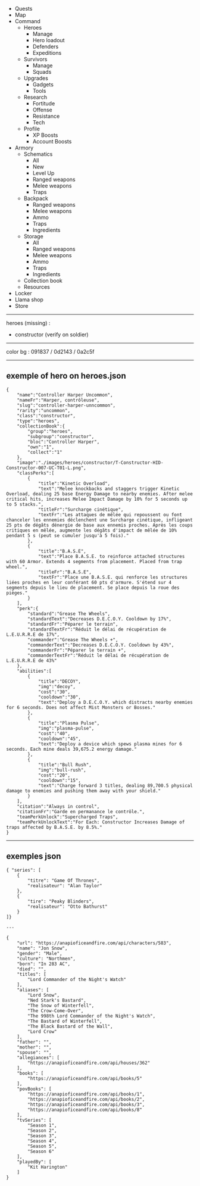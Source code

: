 - Quests
- Map
- Command
    - Heroes
        - Manage
        - Hero loadout
        - Defenders
        - Expeditions
    - Survivors
        - Manage
        - Squads
    - Upgrades
        - Gadgets
        - Tools
    - Research
        - Fortitude
        - Offense
        - Resistance
        - Tech
    - Profile
        - XP Boosts
        - Account Boosts
- Armory
    - Schematics
        - All
        - New
        - Level Up
        - Ranged weapons
        - Melee weapons
        - Traps
    - Backpack
        - Ranged weapons
        - Melee weapons
        - Ammo
        - Traps
        - Ingredients
    - Storage
        - All
        - Ranged weapons
        - Melee weapons
        - Ammo
        - Traps
        - Ingredients
    - Collection book
    - Resources
- Locker
- Llama shop
- Store

---

heroes (missing) :
- constructor (verify on soldier)
    
---

color bg : 091837 / 0d2143 / 0a2c5f

---

## exemple of hero on heroes.json

    {
        "name":"Controller Harper Uncommon",
        "nameFr":"Harper, contrôleuse",
        "slug":"controller-harper-unncommon",
        "rarity":"uncommon",
        "class":"constructor",
        "type":"heroes",
        "collectionBook":{
            "group":"heroes",
            "subgroup":"constructor",
            "bloc":"Controller Harper",
            "own":"1",
            "collect":"1"
        },
        "image":"./images/heroes/constructor/T-Constructor-HID-Constructor-007-UC-T01-L.png",
        "classPerks":[
            {
                "title":"Kinetic Overload",
                "text":"Melee knockbacks and staggers trigger Kinetic Overload, dealing 25 base Energy Damage to nearby enemies. After melee critical hits, increases Melee Impact Damage by 10% for 5 seconds up to 5 stacks.",
                "titleFr":"Surcharge cinétique",
                "textFr":"Les attaques de mêlée qui repoussent ou font chanceler les ennemies déclenchent une Surcharge cinétique, infligeant 25 pts de dégâts dénergie de base aux ennemis proches. Après les coups critiques en mêlée, augmente les dégâts d'impact de mêlée de 10% pendant 5 s (peut se cumuler jusqu'à 5 fois)."
            },
            {
                "title":"B.A.S.E",
                "text":"Place B.A.S.E. to reinforce attached structures with 60 Armor. Extends 4 segments from placement. Placed from trap wheel.",
                "titleFr":"B.A.S.E",
                "textFr":"Place une B.A.S.E. qui renforce les structures liées proches en leur conférant 60 pts d'armure. S'étend sur 4 segments depuis le lieu de placement. Se place depuis la roue des pièges."
            }
        ],
        "perk":{
            "standard":"Grease The Wheels",
            "standardText":"Decreases D.E.C.O.Y. Cooldown by 17%",
            "standardFr":"Péparer le terrain",
            "standardTextFr":"Réduit le délai de récupération de L.E.U.R.R.E de 17%",
            "commander":"Grease The Wheels +",
            "commanderText":"Decreases D.E.C.O.Y. Cooldown by 43%",
            "commanderFr":"Péparer le terrain +",
            "commanderTextFr":"Réduit le délai de récupération de L.E.U.R.R.E de 43%"
        },
        "abilities":[
            {
                "title":"DECOY",
                "img":"decoy",
                "cost":"30",
                "cooldown":"30",
                "text":"Deploy a D.E.C.O.Y. which distracts nearby enemies for 6 seconds. Does not affect Mist Monsters or Bosses."
            },
            {
                "title":"Plasma Pulse",
                "img":"plasma-pulse",
                "cost":"40",
                "cooldown":"45",
                "text":"Deploy a device which spews plasma mines for 6 seconds. Each mine deals 39,675.2 energy damage."
            },
            {
                "title":"Bull Rush",
                "img":"bull-rush",
                "cost":"20",
                "cooldown":"15",
                "text":"Charge forward 3 titles, dealing 89,700.5 physical damage to enemies and pushing them away with your shield."
            }
        ],
        "citation":"Always in control",
        "citationFr":"Garde en permanance le contrôle.",
        "teamPerkUnlock":"Supercharged Traps",
        "teamPerkUnlockText":"For Each: Constructor Increases Damage of traps affected by B.A.S.E. by 8.5%."
    }

---

## exemples json
    { "series": [
        {
            "titre": "Game Of Thrones", 
            "realisateur": "Alan Taylor"
        },
        {
            "tire": "Peaky Blinders",
            "realisateur": "Otto Bathurst"
        }
    ]} 

    ---

    {
        "url": "https://anapioficeandfire.com/api/characters/583",
        "name": "Jon Snow",
        "gender": "Male",
        "culture": "Northmen",
        "born": "In 283 AC",
        "died": "",
        "titles": [
            "Lord Commander of the Night's Watch"
        ],
        "aliases": [
            "Lord Snow",
            "Ned Stark's Bastard",
            "The Snow of Winterfell",
            "The Crow-Come-Over",
            "The 998th Lord Commander of the Night's Watch",
            "The Bastard of Winterfell",
            "The Black Bastard of the Wall",
            "Lord Crow"
        ],
        "father": "",
        "mother": "",
        "spouse": "",
        "allegiances": [
            "https://anapioficeandfire.com/api/houses/362"
        ],
        "books": [
            "https://anapioficeandfire.com/api/books/5"
        ],
        "povBooks": [
            "https://anapioficeandfire.com/api/books/1",
            "https://anapioficeandfire.com/api/books/2",
            "https://anapioficeandfire.com/api/books/3",
            "https://anapioficeandfire.com/api/books/8"
        ],
        "tvSeries": [
            "Season 1",
            "Season 2",
            "Season 3",
            "Season 4",
            "Season 5",
            "Season 6"
        ],
        "playedBy": [
            "Kit Harington"
        ]
    }